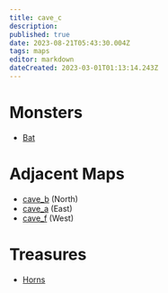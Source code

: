 ```yaml
---
title: cave_c
description: 
published: true
date: 2023-08-21T05:43:30.004Z
tags: maps
editor: markdown
dateCreated: 2023-03-01T01:13:14.243Z
---
```


# Monsters
 * [Bat](/monsters/bat)

# Adjacent Maps
 * [cave_b](/maps/cave_b) (North)
 * [cave_a](/maps/cave_a) (East)
 * [cave_f](/maps/cave_f) (West)

# Treasures
 * [Horns](/items/horns)
